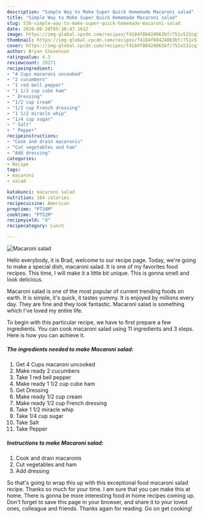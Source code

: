 ```yaml
---
description: "Simple Way to Make Super Quick Homemade Macaroni salad"
title: "Simple Way to Make Super Quick Homemade Macaroni salad"
slug: 520-simple-way-to-make-super-quick-homemade-macaroni-salad
date: 2020-08-28T05:38:47.161Z
image: https://img-global.cpcdn.com/recipes/f4184f80424063bf/751x532cq70/macaroni-salad-recipe-main-photo.jpg
thumbnail: https://img-global.cpcdn.com/recipes/f4184f80424063bf/751x532cq70/macaroni-salad-recipe-main-photo.jpg
cover: https://img-global.cpcdn.com/recipes/f4184f80424063bf/751x532cq70/macaroni-salad-recipe-main-photo.jpg
author: Bryan Stevenson
ratingvalue: 4.3
reviewcount: 29271
recipeingredient:
- "4 Cups macaroni uncooked"
- "2 cucumbers"
- "1 red bell pepper"
- "1 1/2 cup cube ham"
- " Dressing"
- "1/2 cup cream"
- "1/2 cup French dressing"
- "1 1/2 miracle whip"
- "1/4 cup sugar"
- " Salt"
- " Pepper"
recipeinstructions:
- "Cook and drain macaronis"
- "Cut vegetables and ham"
- "Add dressing"
categories:
- Recipe
tags:
- macaroni
- salad

katakunci: macaroni salad 
nutrition: 164 calories
recipecuisine: American
preptime: "PT34M"
cooktime: "PT52M"
recipeyield: "4"
recipecategory: Lunch

---
```



![Macaroni salad](https://img-global.cpcdn.com/recipes/f4184f80424063bf/751x532cq70/macaroni-salad-recipe-main-photo.jpg)

Hello everybody, it is Brad, welcome to our recipe page. Today, we're going to make a special dish, macaroni salad. It is one of my favorites food recipes. This time, I will make it a little bit unique. This is gonna smell and look delicious.

Macaroni salad is one of the most popular of current trending foods on earth. It is simple, it's quick, it tastes yummy. It is enjoyed by millions every day. They are fine and they look fantastic. Macaroni salad is something which I've loved my entire life.




To begin with this particular recipe, we have to first prepare a few ingredients. You can cook macaroni salad using 11 ingredients and 3 steps. Here is how you can achieve it.

<!--inarticleads1-->

##### The ingredients needed to make Macaroni salad:

1. Get 4 Cups macaroni uncooked
1. Make ready 2 cucumbers
1. Take 1 red bell pepper
1. Make ready 1 1/2 cup cube ham
1. Get  Dressing
1. Make ready 1/2 cup cream
1. Make ready 1/2 cup French dressing
1. Take 1 1/2 miracle whip
1. Take 1/4 cup sugar
1. Take  Salt
1. Take  Pepper




<!--inarticleads2-->

##### Instructions to make Macaroni salad:

1. Cook and drain macaronis
1. Cut vegetables and ham
1. Add dressing




So that's going to wrap this up with this exceptional food macaroni salad recipe. Thanks so much for your time. I am sure that you can make this at home. There is gonna be more interesting food in home recipes coming up. Don't forget to save this page in your browser, and share it to your loved ones, colleague and friends. Thanks again for reading. Go on get cooking!
